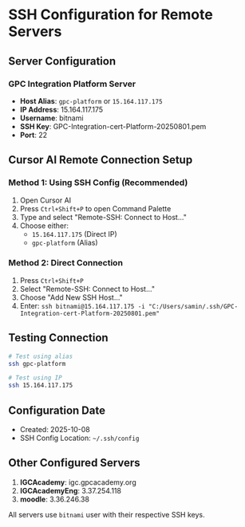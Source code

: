 # SSH Configuration for Remote Servers

## Server Configuration

### GPC Integration Platform Server
- **Host Alias**: `gpc-platform` or `15.164.117.175`
- **IP Address**: 15.164.117.175
- **Username**: bitnami
- **SSH Key**: GPC-Integration-cert-Platform-20250801.pem
- **Port**: 22

## Cursor AI Remote Connection Setup

### Method 1: Using SSH Config (Recommended)
1. Open Cursor AI
2. Press `Ctrl+Shift+P` to open Command Palette
3. Type and select "Remote-SSH: Connect to Host..."
4. Choose either:
   - `15.164.117.175` (Direct IP)
   - `gpc-platform` (Alias)

### Method 2: Direct Connection
1. Press `Ctrl+Shift+P`
2. Select "Remote-SSH: Connect to Host..."
3. Choose "Add New SSH Host..."
4. Enter: `ssh bitnami@15.164.117.175 -i "C:/Users/samin/.ssh/GPC-Integration-cert-Platform-20250801.pem"`

## Testing Connection
```bash
# Test using alias
ssh gpc-platform

# Test using IP
ssh 15.164.117.175
```

## Configuration Date
- Created: 2025-10-08
- SSH Config Location: `~/.ssh/config`

## Other Configured Servers
1. **IGCAcademy**: igc.gpcacademy.org
2. **IGCAcademyEng**: 3.37.254.118
3. **moodle**: 3.36.246.38

All servers use `bitnami` user with their respective SSH keys.